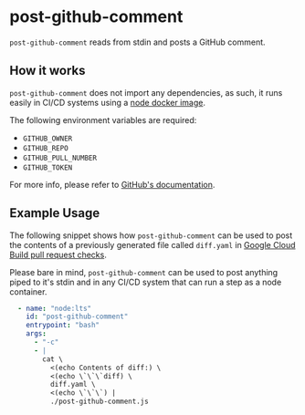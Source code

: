 # post-github-comment

`post-github-comment` reads from stdin and posts a GitHub comment.

## How it works

`post-github-comment` does not import any dependencies, as such, it runs easily in CI/CD systems using a [node docker image](https://hub.docker.com/_/node/).

The following environment variables are required:

- `GITHUB_OWNER`
- `GITHUB_REPO`
- `GITHUB_PULL_NUMBER`
- `GITHUB_TOKEN`

For more info, please refer to [GitHub's documentation](https://developer.github.com/v3/issues/comments/#create-an-issue-comment).
 

## Example Usage

The following snippet shows how `post-github-comment` can be used to post the contents of a previously generated file called `diff.yaml` in [Google Cloud Build pull request checks](https://cloud.google.com/cloud-build/docs/automating-builds/create-github-app-triggers).

Please bare in mind, `post-github-comment` can be used to post anything piped to it's stdin and in any CI/CD system that can run a step as a node container.


```yaml
  - name: "node:lts"
    id: "post-github-comment"
    entrypoint: "bash"
    args:
      - "-c"
      - |
        cat \
          <(echo Contents of diff:) \
          <(echo \`\`\`diff) \
          diff.yaml \
          <(echo \`\`\`) |
          ./post-github-comment.js
```
